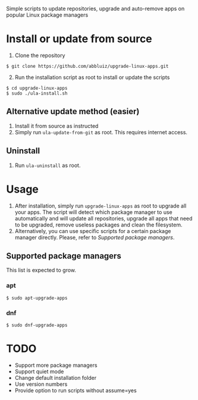 Simple scripts to update repositories, upgrade and auto-remove apps on popular Linux package managers

# Install or update from source

1. Clone the repository
```
$ git clone https://github.com/abbluiz/upgrade-linux-apps.git
```

2. Run the installation script as root to install or update the scripts
```
$ cd upgrade-linux-apps
$ sudo ./ula-install.sh
```


## Alternative update method (easier)

1. Install it from source as instructed
2. Simply run `ula-update-from-git` as root. This requires internet access.

## Uninstall

1. Run `ula-uninstall` as root.

# Usage

1. After installation, simply run `upgrade-linux-apps` as root to upgrade all your apps. The script will detect which package manager to use automatically and will update all repositories, upgrade all apps that need to be upgraded, remove useless packages and clean the filesystem.
2. Alternatively, you can use specific scripts for a certain package manager directly. Please, refer to *Supported package managers*.

## Supported package managers

This list is expected to grow.

### apt
```
$ sudo apt-upgrade-apps
```

### dnf

```
$ sudo dnf-upgrade-apps
```

# TODO
* Support more package managers
* Support quiet mode
* Change default installation folder
* Use version numbers
* Provide option to run scripts without assume=yes
